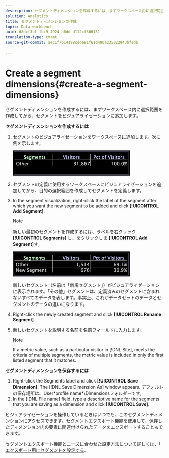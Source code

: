 ```yaml
---
description: セグメントディメンションを作成するには、まずワークスペース内に選択範囲を作成してから、セグメントをビジュアライゼーションに追加します。
solution: Analytics
title: セグメントディメンションの作成
topic: Data workbench
uuid: 68dcf3bf-fbc9-4924-a0dd-d112cf366131
translation-type: tm+mt
source-git-commit: aec1f7b14198cdde91f61d490a235022943bfedb

---
```



# Create a segment dimensions{#create-a-segment-dimensions}

セグメントディメンションを作成するには、まずワークスペース内に選択範囲を作成してから、セグメントをビジュアライゼーションに追加します。

**セグメントディメンションを作成するには**

1. セグメントのビジュアライゼーションをワークスペースに追加します。次に例を示します。

   ![](assets/vis_Segment.png)

1. セグメントの定義に使用するワークスペースにビジュアライゼーションを追加してから、目的の選択範囲を作成してセグメントを定義します。
1. In the segment visualization, right-click the label of the segment after which you want the new segment to be added and click **[!UICONTROL Add Segment]**.

   >[!NOTE]
   >
   >新しい最初のセグメントを作成するには、ラベルを右クリック **[!UICONTROL Segments]** し、をクリックしま **[!UICONTROL Add Segment]**&#x200B;す。

   ![](assets/vis_SegmentNew.png)

   新しいセグメント（名前は「新規セグメント」）がビジュアライゼーションに表示されます。「その他」セグメントは、定義済みのセグメントに含まれないすべてのデータを表します。事実上、これがデータセットのデータとセグメントのデータの違いになります。

1. Right-click the newly created segment and click **[!UICONTROL Rename Segment]**.
1. 新しいセグメントを説明する名前を名前フィールドに入力します。

   >[!NOTE]
   >
   >If a metric value, such as a particular visitor in [!DNL Site], meets the criteria of multiple segments, the metric value is included in only the first listed segment that it matches.

**セグメントディメンションを保存するには**

1. Right-click the Segments label and click **[!UICONTROL Save Dimension]**. The [!DNL Save Dimension As] window appears. デフォルトの保存場所は、User\*profile name*\Dimensionsフォルダーです。
1. In the [!DNL File name] field, type a descriptive name for the segments that you are saving as a dimension and click **[!UICONTROL Save]**.

ビジュアライゼーションを操作しているときはいつでも、このセグメントディメンションにアクセスできます。セグメントエクスポート機能を使用して、保存したディメンション内の要素に関連付けられたデータをエクスポートすることもできます。

セグメントエクスポート機能とニーズに合わせた設定方法について詳しくは、「 [エクスポート用にセグメントを設定する](../../../../home/c-get-started/c-exp-data-seg-exp/t-config-sgts-expt.md#task-8857f221fa66463990ec9b60db6db372).
